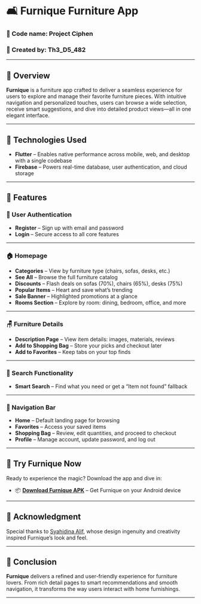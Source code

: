 # 🛋️ Furnique Furniture App

### 🔐 Code name: Project Ciphen

### 👤 Created by: Th3_D5_482

---

## 📘 Overview  
**Furnique** is a furniture app crafted to deliver a seamless experience for users to explore and manage their favorite furniture pieces. With intuitive navigation and personalized touches, users can browse a wide selection, receive smart suggestions, and dive into detailed product views—all in one elegant interface.

---

## 🧰 Technologies Used  
-  **Flutter** – Enables native performance across mobile, web, and desktop with a single codebase  
-  **Firebase** – Powers real-time database, user authentication, and cloud storage

---

## 🚀 Features

### 🔐 User Authentication  
- **Register** – Sign up with email and password  
- **Login** – Secure access to all core features

---

### 🏠 Homepage  
- **Categories** – View by furniture type (chairs, sofas, desks, etc.)  
- **See All** – Browse the full furniture catalog  
- **Discounts** – Flash deals on sofas (70%), chairs (65%), desks (75%)  
- **Popular Items** – Heart and save what’s trending  
- **Sale Banner** – Highlighted promotions at a glance  
- **Rooms Section** – Explore by room: dining, bedroom, office, and more

---

### 🪑 Furniture Details  
- **Description Page** – View item details: images, materials, reviews  
- **Add to Shopping Bag** – Store your picks and checkout later  
- **Add to Favorites** – Keep tabs on your top finds

---

### 🔎 Search Functionality  
- **Smart Search** – Find what you need or get a “Item not found” fallback

---

### 🧭 Navigation Bar  
- **Home** – Default landing page for browsing  
- **Favorites** – Access your saved items  
- **Shopping Bag** – Review, edit quantities, and proceed to checkout  
- **Profile** – Manage account, update password, and log out

---

## 📱 Try Furnique Now

Ready to experience the magic? Download the app and dive in:

- 📦 **[Download Furnique APK](https://github.com/Th3-D5-482/Furnique-Furniture-App/releases/tag/V1.0.0)** – Get Furnique on your Android device

---

## 🙏 Acknowledgment  
Special thanks to [Syahidina Alif](https://www.figma.com/@syahidinaalif), whose design ingenuity and creativity inspired Furnique’s look and feel.

---

## 🎯 Conclusion  
**Furnique** delivers a refined and user-friendly experience for furniture lovers. From rich detail pages to smart recommendations and smooth navigation, it transforms the way users interact with home furnishings.

---
